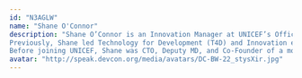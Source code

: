 ```yaml
---
id: "N3AGLW"
name: "Shane O'Connor"
description: "Shane O’Connor is an Innovation Manager at UNICEF’s Office of Innovation, exploring how technologies, like blockchain, drones, virtual and augmented reality, AI and data science can intersect with the needs of a billion people to accelerate UNICEF’s impact for children.  
Previously, Shane led Technology for Development (T4D) and Innovation efforts for UNICEF in Sierra Leone. 
Before joining UNICEF, Shane was CTO, Deputy MD, and Co-Founder of a mobile financial services platform."
avatar: "http://speak.devcon.org/media/avatars/DC-BW-22_stysXir.jpg"
---
```

